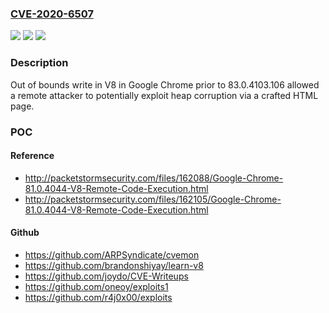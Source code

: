 ### [CVE-2020-6507](https://cve.mitre.org/cgi-bin/cvename.cgi?name=CVE-2020-6507)
![](https://img.shields.io/static/v1?label=Product&message=Chrome&color=blue)
![](https://img.shields.io/static/v1?label=Version&message=%3C%2083.0.4103.106%20&color=brighgreen)
![](https://img.shields.io/static/v1?label=Vulnerability&message=Out%20of%20bounds%20write&color=brighgreen)

### Description

Out of bounds write in V8 in Google Chrome prior to 83.0.4103.106 allowed a remote attacker to potentially exploit heap corruption via a crafted HTML page.

### POC

#### Reference
- http://packetstormsecurity.com/files/162088/Google-Chrome-81.0.4044-V8-Remote-Code-Execution.html
- http://packetstormsecurity.com/files/162105/Google-Chrome-81.0.4044-V8-Remote-Code-Execution.html

#### Github
- https://github.com/ARPSyndicate/cvemon
- https://github.com/brandonshiyay/learn-v8
- https://github.com/joydo/CVE-Writeups
- https://github.com/oneoy/exploits1
- https://github.com/r4j0x00/exploits

